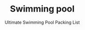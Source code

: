 ---
layout: list
title: "Swimming pool"
permalink: "/swimming-pool-checklist/"
categories: [Summer, Gym]

emoji: "🏊"
subtitle: 'Ultimate Swimming Pool Packing List'
description: 'The most complete checklist for your pool day: from essential swimming gear to hygiene items and entertainment. Perfect for families, swimmers, and pool enthusiasts. Make sure you have everything you need for a perfect day at the pool!'

items:
    - name: Swimming Gear
      items:
        - 'Ear plugs'
        - 'Floaties'
        - 'Goggles'
        - 'Nose clip'
        - 'Swim cap'
        - 'Swimming suit'
        - 'Water shoes'
    - name: Clothing & Accessories
      items:
        - 'Change of clothes'
        - 'Flip flops'
        - 'Sunglasses'
        - 'Sunhat'
        - 'Waterproof watch'
    - name: Hygiene & Care
      items:
        - 'Comb/brush'
        - 'Deodorant'
        - 'Hair conditioner'
        - 'Moisturizer'
        - 'Shampoo'
        - 'Soap'
        - 'Sunscreen'
        - 'Towel'
        - 'Wet wipes'
    - name: Entertainment
      items:
        - 'Beach ball'
        - 'Book or Kindle'
        - 'Waterproof phone case'
    - name: Practical Items
      items:
        - 'Cash/cards'
        - 'First aid kit'
        - 'Hair ties'
        - 'Lock for locker'
        - 'Plastic bag for wet clothes'
        - 'Snacks'
        - 'Water bottle'
---